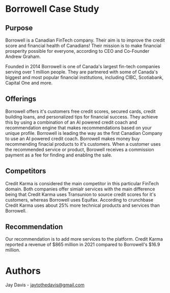 # Borrowell Case Study

## Purpose
Borrowell is a Canadian FinTech company. Their aim is to improve the credit score and financial health of Canadians!  Their mission is to make financial prosperity possible for everyone, according to CEO and Co-Founder Andrew Graham. 

Founded in 2014 Borrowell is one of Canada's largest fin-tech companies serving over 1 million people. They are partnered with some of Canada's biggest and most popular financial institutions, including CIBC, Scotiabank, Capital One and more.

## Offerings
Borrowell offers it's customers free credit scores, secured cards, credit building loans, and personalized tips for financial success. They achieve this by using a combination of an AI powered credit coach and recommendation engine that makes recommendations based on your unique profile. Borrowell is leading the way as the first Canadian Company to use an AI powered credit coach. Borrowell makes money buy recommending finacial products to it's customers. When a customer uses the recommended service or product, Borowell receives a commission payment as a fee for finding and enabling the sale. 

## Competitors
Credit Karma is considered the main competitor in this particular FinTech domain. Both companies offer simialr services with the main difference being that Credit Karma uses Transunion to source credit scores for it's customers, whereas Borrowell uses Equifax. According to crunchbase Credit Karma uses about 25% more technical products and services than Borrowell. 

## Recommendation

Our recommendation is to add more services to the platform. Credit Karma reported a revenue of $865 million in 2021 compared to Borrowell's $16.9 million. 

# Authors
Jay Davis - jaytothedavis@gmail.com



 




